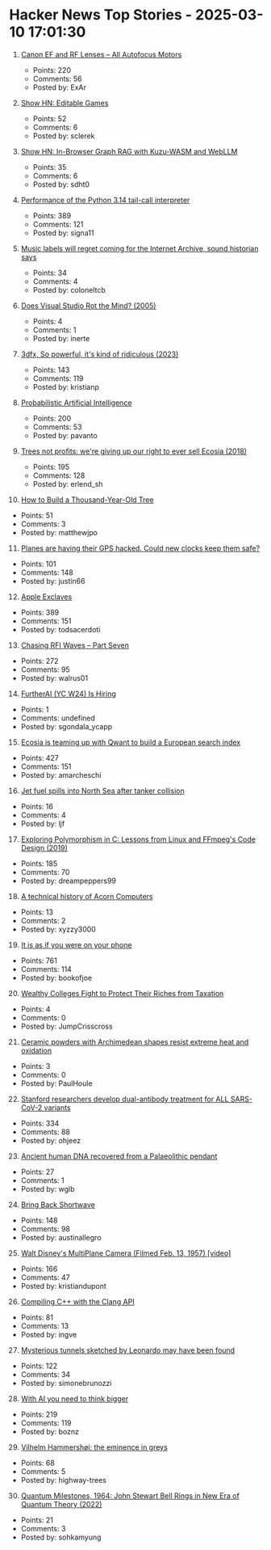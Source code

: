 # Hacker News Top Stories - 2025-03-10 17:01:30

1. [Canon EF and RF Lenses – All Autofocus Motors](https://exclusivearchitecture.com/03-technical-articles-CLT-12-autofocus-systems.html)
   - Points: 220
   - Comments: 56
   - Posted by: ExAr

2. [Show HN: Editable Games](https://playscl.com/make)
   - Points: 52
   - Comments: 6
   - Posted by: sclerek

3. [Show HN: In-Browser Graph RAG with Kuzu-WASM and WebLLM](https://blog.kuzudb.com/post/kuzu-wasm-rag/)
   - Points: 35
   - Comments: 6
   - Posted by: sdht0

4. [Performance of the Python 3.14 tail-call interpreter](https://blog.nelhage.com/post/cpython-tail-call/)
   - Points: 389
   - Comments: 121
   - Posted by: signa11

5. [Music labels will regret coming for the Internet Archive, sound historian says](https://arstechnica.com/tech-policy/2025/03/music-labels-will-regret-coming-for-the-internet-archive-sound-historian-says/)
   - Points: 34
   - Comments: 4
   - Posted by: coloneltcb

6. [Does Visual Studio Rot the Mind? (2005)](https://charlespetzold.com/etc/DoesVisualStudioRotTheMind.html)
   - Points: 4
   - Comments: 1
   - Posted by: inerte

7. [3dfx, So powerful, it's kind of ridiculous (2023)](https://www.abortretry.fail/p/so-powerful-its-kind-of-ridiculous)
   - Points: 143
   - Comments: 119
   - Posted by: kristianp

8. [Probabilistic Artificial Intelligence](https://arxiv.org/abs/2502.05244)
   - Points: 200
   - Comments: 53
   - Posted by: pavanto

9. [Trees not profits: we're giving up our right to ever sell Ecosia (2018)](https://blog.ecosia.org/trees-not-profits/)
   - Points: 195
   - Comments: 128
   - Posted by: erlend_sh

10. [How to Build a Thousand-Year-Old Tree](https://www.noemamag.com/how-to-build-a-thousand-year-old-tree/)
   - Points: 51
   - Comments: 3
   - Posted by: matthewjpo

11. [Planes are having their GPS hacked. Could new clocks keep them safe?](https://www.bbc.com/news/articles/cq6yg204pvmo)
   - Points: 101
   - Comments: 148
   - Posted by: justin66

12. [Apple Exclaves](https://randomaugustine.medium.com/on-apple-exclaves-d683a2c37194)
   - Points: 389
   - Comments: 151
   - Posted by: todsacerdoti

13. [Chasing RFI Waves – Part Seven](https://raoulpop.com/2012/04/15/chasing-rfi-waves-part-seven/)
   - Points: 272
   - Comments: 95
   - Posted by: walrus01

14. [FurtherAI (YC W24) Is Hiring](https://www.ycombinator.com/companies/furtherai/jobs)
   - Points: 1
   - Comments: undefined
   - Posted by: sgondala_ycapp

15. [Ecosia is teaming up with Qwant to build a European search index](https://blog.ecosia.org/eusp/)
   - Points: 427
   - Comments: 151
   - Posted by: amarcheschi

16. [Jet fuel spills into North Sea after tanker collision](https://www.bbc.co.uk/news/live/cgq1pwjlqq2t)
   - Points: 16
   - Comments: 4
   - Posted by: ljf

17. [Exploring Polymorphism in C: Lessons from Linux and FFmpeg's Code Design (2019)](https://leandromoreira.com/2019/08/02/linux-ffmpeg-source-internals-a-good-software-design/)
   - Points: 185
   - Comments: 70
   - Posted by: dreampeppers99

18. [A technical history of Acorn Computers](https://www.mcmordie.co.uk/acornhistory/index.shtml)
   - Points: 13
   - Comments: 2
   - Posted by: xyzzy3000

19. [It is as if you were on your phone](https://pippinbarr.com/it-is-as-if-you-were-on-your-phone/info/)
   - Points: 761
   - Comments: 114
   - Posted by: bookofjoe

20. [Wealthy Colleges Fight to Protect Their Riches from Taxation](https://www.bloomberg.com/news/articles/2025-03-10/wealthiest-colleges-fight-to-protect-their-riches-from-taxation)
   - Points: 4
   - Comments: 0
   - Posted by: JumpCrisscross

21. [Ceramic powders with Archimedean shapes resist extreme heat and oxidation](https://phys.org/news/2025-02-ceramic-powders-archimedean-resist-extreme.html)
   - Points: 3
   - Comments: 0
   - Posted by: PaulHoule

22. [Stanford researchers develop dual-antibody treatment for ALL SARS-CoV-2 variants](https://www.science.org/doi/10.1126/scitranslmed.adq5720)
   - Points: 334
   - Comments: 88
   - Posted by: ohjeez

23. [Ancient human DNA recovered from a Palaeolithic pendant](https://www.nature.com/articles/s41586-023-06035-2)
   - Points: 27
   - Comments: 1
   - Posted by: wglb

24. [Bring Back Shortwave](https://www.spectator.co.uk/article/bring-back-shortwave/)
   - Points: 148
   - Comments: 98
   - Posted by: austinallegro

25. [Walt Disney's MultiPlane Camera (Filmed Feb. 13, 1957) [video]](https://www.youtube.com/watch?v=3YIR39KeJMk)
   - Points: 166
   - Comments: 47
   - Posted by: kristiandupont

26. [Compiling C++ with the Clang API](https://maskray.me/blog/2025-03-09-compiling-c++-with-clang-api)
   - Points: 81
   - Comments: 13
   - Posted by: ingve

27. [Mysterious tunnels sketched by Leonardo may have been found](https://www.cnn.com/2025/03/01/science/leonardo-da-vinci-sforza-castle-tunnels/index.html)
   - Points: 122
   - Comments: 34
   - Posted by: simonebrunozzi

28. [With AI you need to think bigger](https://rodyne.com/?p=1828)
   - Points: 219
   - Comments: 119
   - Posted by: boznz

29. [Vilhelm Hammershøi: the eminence in greys](https://www.richardmorris.org/blog-1-1/vilhelm-hammershi-the-eminence-in-greys)
   - Points: 68
   - Comments: 5
   - Posted by: highway-trees

30. [Quantum Milestones, 1964: John Stewart Bell Rings in New Era of Quantum Theory (2022)](https://physics.aps.org/articles/v18/53)
   - Points: 21
   - Comments: 3
   - Posted by: sohkamyung

